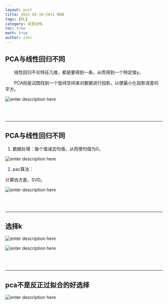```yaml
---
layout: post
title: 2022-04-19-CH11 降维
tags: [ML]
category: 吴恩达ML
toc: true
math: true
author: zzhc
---
```


## PCA与线性回归不同

&emsp;&emsp;线性回归不论特征几维，都是要得到一条，从而得到一个特定值y。

&emsp;&emsp;PCA则是试图找到一个低纬空间来对数据进行投影，以便最小化投影误差的平方。

![enter description here](http://img.zzhc321.xyz/blog/1650462496352.png)

<br>
<br>

***

## PCA与线性回归不同

1. 数据处理：每个值减去均值，从而使均值为0。

![enter description here](http://img.zzhc321.xyz/blog/1650462744167.png)

2. pac算法：

计算协方差，SVD。

![enter description here](http://img.zzhc321.xyz/blog/1650463247760.png)


<br>
<br>

***

## 选择k

![enter description here](http://img.zzhc321.xyz/blog/1650463502492.png)



![enter description here](http://img.zzhc321.xyz/blog/1650464935480.png)


<br>
<br>

***

## pca不是反正过拟合的好选择
![enter description here](http://img.zzhc321.xyz/blog/1650465022497.png)